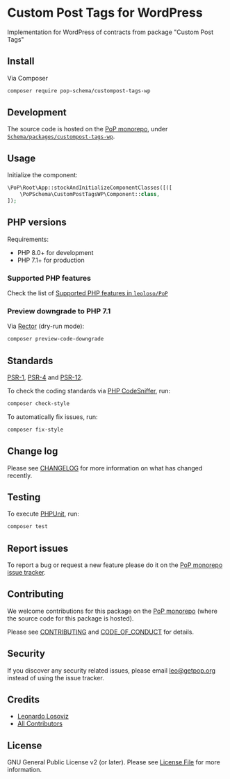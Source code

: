 # Custom Post Tags for WordPress

<!--
[![Build Status][ico-travis]][link-travis]
[![Quality Score][ico-code-quality]][link-code-quality]
[![Software License][ico-license]](LICENSE.md)
[![Latest Version on Packagist][ico-version]][link-packagist]
[![Coverage Status][ico-scrutinizer]][link-scrutinizer]
[![Total Downloads][ico-downloads]][link-downloads]
-->

Implementation for WordPress of contracts from package "Custom Post Tags"

## Install

Via Composer

``` bash
composer require pop-schema/custompost-tags-wp
```

## Development

The source code is hosted on the [PoP monorepo](https://github.com/leoloso/PoP), under [`Schema/packages/custompost-tags-wp`](https://github.com/leoloso/PoP/tree/master/layers/Schema/packages/custompost-tags-wp).

## Usage

Initialize the component:

``` php
\PoP\Root\App::stockAndInitializeComponentClasses([([
    \PoPSchema\CustomPostTagsWP\Component::class,
]);
```

## PHP versions

Requirements:

- PHP 8.0+ for development
- PHP 7.1+ for production

### Supported PHP features

Check the list of [Supported PHP features in `leoloso/PoP`](https://github.com/leoloso/PoP/blob/master/docs/supported-php-features.md)

### Preview downgrade to PHP 7.1

Via [Rector](https://github.com/rectorphp/rector) (dry-run mode):

```bash
composer preview-code-downgrade
```

## Standards

[PSR-1](https://www.php-fig.org/psr/psr-1), [PSR-4](https://www.php-fig.org/psr/psr-4) and [PSR-12](https://www.php-fig.org/psr/psr-12).

To check the coding standards via [PHP CodeSniffer](https://github.com/squizlabs/PHP_CodeSniffer), run:

``` bash
composer check-style
```

To automatically fix issues, run:

``` bash
composer fix-style
```

## Change log

Please see [CHANGELOG](CHANGELOG.md) for more information on what has changed recently.

## Testing

To execute [PHPUnit](https://phpunit.de/), run:

``` bash
composer test
```

## Report issues

To report a bug or request a new feature please do it on the [PoP monorepo issue tracker](https://github.com/leoloso/PoP/issues).

## Contributing

We welcome contributions for this package on the [PoP monorepo](https://github.com/leoloso/PoP) (where the source code for this package is hosted).

Please see [CONTRIBUTING](CONTRIBUTING.md) and [CODE_OF_CONDUCT](CODE_OF_CONDUCT.md) for details.

## Security

If you discover any security related issues, please email leo@getpop.org instead of using the issue tracker.

## Credits

- [Leonardo Losoviz][link-author]
- [All Contributors][link-contributors]

## License

GNU General Public License v2 (or later). Please see [License File](LICENSE.md) for more information.

[ico-version]: https://img.shields.io/packagist/v/pop-schema/custompost-tags-wp.svg?style=flat-square
[ico-license]: https://img.shields.io/badge/license-GPLv2-brightgreen.svg?style=flat-square
[ico-travis]: https://img.shields.io/travis/pop-schema/custompost-tags-wp/master.svg?style=flat-square
[ico-scrutinizer]: https://img.shields.io/scrutinizer/coverage/g/pop-schema/custompost-tags-wp.svg?style=flat-square
[ico-code-quality]: https://img.shields.io/scrutinizer/g/pop-schema/custompost-tags-wp.svg?style=flat-square
[ico-downloads]: https://img.shields.io/packagist/dt/pop-schema/custompost-tags-wp.svg?style=flat-square

[link-packagist]: https://packagist.org/packages/pop-schema/custompost-tags-wp
[link-travis]: https://travis-ci.org/pop-schema/custompost-tags-wp
[link-scrutinizer]: https://scrutinizer-ci.com/g/pop-schema/custompost-tags-wp/code-structure
[link-code-quality]: https://scrutinizer-ci.com/g/pop-schema/custompost-tags-wp
[link-downloads]: https://packagist.org/packages/pop-schema/custompost-tags-wp
[link-author]: https://github.com/leoloso
[link-contributors]: ../../../../../../contributors
